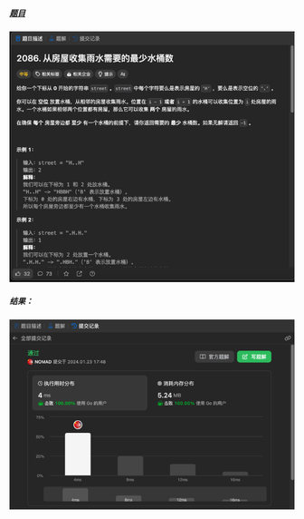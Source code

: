 ##### [题目](https://leetcode.cn/problems/minimum-number-of-food-buckets-to-feed-the-hamsters/description/)
![pic](img.png)
##### 结果：
![pic](result.png)